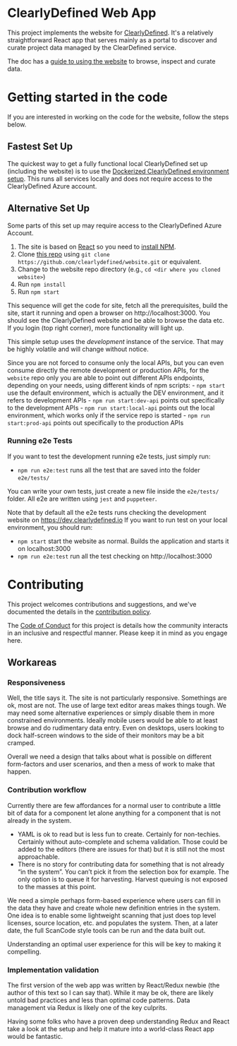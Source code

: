 # ClearlyDefined Web App

This project implements the website for [ClearlyDefined](https://clearlydefined.io). It's a relatively straightforward React app that serves mainly as a portal to discover and curate project data managed by the ClearDefined service.

The doc has a [guide to using the website](https://docs.clearlydefined.io/using-data) to browse, inspect and curate data.


# Getting started in the code

If you are interested in working on the code for the website, follow the steps below. 

## Fastest Set Up

The quickest way to get a fully functional local ClearlyDefined set up (including the website) is to use the [Dockerized ClearlyDefined environment setup](https://github.com/clearlydefined/docker_dev_env_experiment). This runs all services locally and does not require access to the ClearlyDefined Azure account.

## Alternative Set Up

Some parts of this set up may require access to the ClearlyDefined Azure Account.

1.  The site is based on [React]() so you need to [install NPM]().
1.  Clone [this repo](https://github.com/clearlydefined/website.git) using `git clone https://github.com/clearlydefined/website.git` or equivalent.
1.  Change to the website repo directory (e.g., `cd <dir where you cloned website>`)
1.  Run `npm install`
1.  Run `npm start`

This sequence will get the code for site, fetch all the prerequisites, build the site, start it running and open a browser on http://localhost:3000. You should see the ClearlyDefined website and be able to browse the data etc. If you login (top right corner), more functionality will light up.

This simple setup uses the _development_ instance of the service. That may be highly volatile and will change without notice.

Since you are not forced to consume only the local APIs, but you can even consume directly the remote development or production APIs, for the `website` repo only you are able to point out different APIs endpoints, depending on your needs, using different kinds of npm scripts: - `npm start` use the default environment, which is actually the DEV environment, and it refers to development APIs - `npm run start:dev-api` points out specifically to the development APIs - `npm run start:local-api` points out the local environment, which works only if the service repo is started - `npm run start:prod-api` points out specifically to the production APIs

### Running e2e Tests

If you want to test the development running e2e tests, just simply run:

- `npm run e2e:test` runs all the test that are saved into the folder `e2e/tests/`

You can write your own tests, just create a new file inside the `e2e/tests/` folder.
All e2e are written using `jest` and `puppeteer`.

Note that by default all the e2e tests runs checking the development website on https://dev.clearlydefined.io
If you want to run test on your local environment, you should run:

- `npm start` start the website as normal. Builds the application and starts it on localhost:3000
- `npm run e2e:test` run all the test checking on http://localhost:3000

# Contributing

This project welcomes contributions and suggestions, and we've documented the details in the [contribution policy](CONTRIBUTING.md).

The [Code of Conduct](CODE_OF_CONDUCT.md) for this project is details how the community interacts in
an inclusive and respectful manner. Please keep it in mind as you engage here.

## Workareas

### Responsiveness

Well, the title says it. The site is not particularly responsive. Somethings are ok, most are not. The use of large
text editor areas makes things tough. We may need some alternative experiences or simply disable them in
more constrained environments. Ideally mobile users would be able to at least browse and do rudimentary data
entry. Even on desktops, users looking to dock half-screen windows to the side of their monitors may be a bit cramped.

Overall we need a design that talks about what is possible on different form-factors and user scenarios, and then
a mess of work to make that happen.

### Contribution workflow

Currently there are few affordances for a normal user to contribute a little bit of data for a component let alone anything for a component that is not already in the system.

- YAML is ok to read but is less fun to create. Certainly for non-techies. Certainly without auto-complete and schema validation. Those could be added to the editors (there are issues for that) but it is still not the most approachable.
- There is no story for contributing data for something that is not already “in the system”. You can’t pick it from the selection box for example. The only option is to queue it for harvesting. Harvest queuing is not exposed to the masses at this point.

We need a simple perhaps form-based experience where users can fill in the data they have and create whole new definition
entries in the system. One idea is to enable some lightweight scanning that just does top level licenses, source location,
etc. and populates the system. Then, at a later date, the full ScanCode style tools can be run and the data built out.

Understanding an optimal user experience for this will be key to making it compelling.

### Implementation validation

The first version of the web app was written by React/Redux newbie (the author of this text so I can say that).
While it may be ok, there are likely untold bad practices and less than optimal code patterns. Data
management via Redux is likely one of the key culprits.

Having some folks who have a proven deep understanding Redux and React take a look at the setup and help it mature into
a world-class React app would be fantastic.
